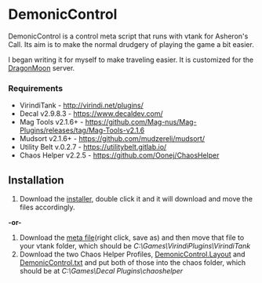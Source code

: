 # DemonicControl
DemonicControl is a control meta script that runs with vtank for Asheron's Call. Its aim is to make the normal drudgery of playing the game a bit easier.

I began writing it for myself to make traveling easier. It is customized for the [DragonMoon](http://discord.gg/dragonmoon) server.

### Requirements
- VirindiTank - http://virindi.net/plugins/
- Decal v2.9.8.3 - https://www.decaldev.com/
- Mag Tools v2.1.6+ - https://github.com/Mag-nus/Mag-Plugins/releases/tag/Mag-Tools-v2.1.6
- Mudsort v2.1.6+ - https://github.com/mudzereli/mudsort/
- Utility Belt v.0.2.7 - https://utilitybelt.gitlab.io/
- Chaos Helper v2.2.5 - https://github.com/Oonej/ChaosHelper
## Installation
1. Download the [installer](https://github.com/RonGeorge/DemonicControl/blob/main/installer/DemonicInstaller.bat), double click it and it will download and move the files accordingly.

**-or-**

1. Download the [meta file]( https://raw.githubusercontent.com/RonGeorge/DemonicControl/main/DemonicControl.met )(right click, save as) and then move that file to your vtank folder, which should be *C:\Games\VirindiPlugins\VirindiTank*
2. Download the two Chaos Helper Profiles, [DemonicControl.Layout](https://raw.githubusercontent.com/RonGeorge/DemonicControl/main/source/DemonicControl.Layout) and [DemonicControl.txt](https://raw.githubusercontent.com/RonGeorge/DemonicControl/main/source/DemonicControl.txt) and put both of those into the chaos folder, which should be at *C:\Games\Decal Plugins\chaoshelper*
